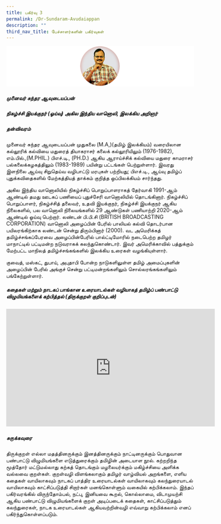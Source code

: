 ```yaml
---
title: பகிர்வு 3
permalink: /Dr-Sundaram-Avudaiappan
description: ""
third_nav_title: பேச்சாளர்களின் பகிர்வுகள்
---
```

![](/images/Dr%20Sundaram.png)
##### **முனைவர்** **சுந்தர** **ஆவுடையப்பன்**
##### நிகழ்ச்சி இயக்குநர் (ஓய்வு) அகில இந்திய வானொலி, இலக்கிய அறிஞர்
##### தன்விவரம்
முனைவர் சுந்தர ஆவுடையப்பன் முதுகலை (M.A,)(தமிழ் இலக்கியம்) வரையிலான கல்லூரிக் கல்வியை மதுரைத் தியாகராசர் கலைக் கல்லூரியிலும் (1976-1982), எம்.பில்.,(M.PHIL.) பிஎச்.டி., (PH.D.) ஆகிய ஆராய்ச்சிக் கல்வியை மதுரை காமராசர் பல்கலைக்கழகத்திலும் (1983-1989) பயின்று பட்டங்கள் பெற்றுள்ளார். இவரது இளநிலை ஆய்வு சிறுதெய்வ வழிபாட்டு மரபுகள் பற்றியது; பிஎச்.டி., ஆய்வு தமிழ்ப் புதுக்கவிதைகளில் மேற்கத்தியத் தாக்கம் குறித்த ஒப்பிலக்கியம் சார்ந்தது.

அகில இந்திய வானொலியில் நிகழ்ச்சிப் பொறுப்பாளராகத் தேர்வாகி 1991-ஆம் ஆண்டில் தமது ஊடகப் பணியைப் புதுச்சேரி வானொலியில் தொடங்கினார். நிகழ்ச்சிப் பொறுப்பாளர், நிகழ்ச்சித் தலைவர், உதவி இயக்குநர், நிகழ்ச்சி இயக்குநர் ஆகிய நிலைகளில், பல வானொலி நிலையங்களில் 29 ஆண்டுகள் பணியாற்றி 2020-ஆம் ஆண்டில் ஓய்வு பெற்றார். லண்டன் பி.பி.சி (BRITISH BROADCASTING CORPORATION) வானொலி அழைப்பின் பேரில் பாலியல் கல்வி தொடர்பான பயிலரங்கிற்காக லண்டன் சென்று திரும்பினார் (2000). வட அமெரிக்கத் தமிழ்ச்சங்கப்பேரவை அழைப்பின்பேரில் பால்ட்டிமோரில் நடைபெற்ற தமிழர் மாநாட்டில் பட்டிமன்ற நடுவராகக் கலந்துகொண்டார். இவர் அமெரிக்காவில் பத்துக்கும் மேற்பட்ட மாநிலத் தமிழ்ச்சங்கங்களில் இலக்கிய உரைகள் வழங்கியுள்ளார். 

குவைத், மஸ்கட், துபாய், அபுதாபி போன்ற நாடுகளிலுள்ள தமிழ் அமைப்புகளின் அழைப்பின் பேரில் அங்குச்  சென்று பட்டிமன்றங்களிலும் சொல்லரங்கங்களிலும் பங்கேற்றுள்ளார்.

##### **கதைகள் மற்றும் நாடகப் பாங்கான உரையாடல்கள் வழியாகத் தமிழ்ப் பண்பாட்டு விழுமியங்களைக் கற்பித்தல் (திருக்குறள் குறிப்புடன்)**

<iframe width="560" height="315" src="https://www.youtube.com/embed/T_RqxPBIK6Y?controls=0" title="YouTube video player" frameborder="0" allow="accelerometer; autoplay; clipboard-write; encrypted-media; gyroscope; picture-in-picture" allowfullscreen></iframe>

##### சுருக்கவுரை

திருக்குறள் எல்லா மதத்தினருக்கும் இனத்தினருக்கும் நாட்டினருக்கும் பொதுவான பண்பாட்டு விழுமியங்களை எடுத்துரைக்கும் தமிழின் அடையாள நூல். கற்றறிந்த மூத்தோர் மட்டுமல்லாது கற்கத் தொடங்கும் மழலையர்க்கும் மகிழ்ச்சியை அளிக்க வல்லவை குறள்கள். குறள்வழி விளங்கலாகும் தமிழர் வாழ்வியல் அறங்களை, எளிய கதைகள் வாயிலாகவும் நாடகப் பாத்திர உரையாடல்கள் வாயிலாகவும் கலந்துரையாடல் வாயிலாகவும் காட்சிப்படுத்தி சிறார்கள் மனங்கொள்ளும் வகையில் கற்பிக்கலாம். 
இந்தப் பகிர்வரங்கில் விருந்தோம்பல், நட்பு, இனியவை கூறல், கொல்லாமை, விடாமுயற்சி ஆகிய பண்பாட்டு விழுமியங்களைக் குறள் அடிப்படைக் கதைகள், காட்சிப்படுத்தும் கலந்துரைகள், நாடக உரையாடல்கள் ஆகியவற்றின்வழி எவ்வாறு கற்பிக்கலாம் எனப் பகிர்ந்துகொள்ளப்படும்.